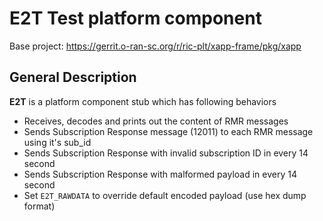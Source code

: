 # E2T Test platform component
Base project: https://gerrit.o-ran-sc.org/r/ric-plt/xapp-frame/pkg/xapp
## General Description
__E2T__ is a platform component stub which has following behaviors
* Receives, decodes and prints out the content of RMR messages
* Sends Subscription Response message (12011) to each RMR message using it's sub_id
* Sends Subscription Response with invalid subscription ID in every 14 second
* Sends Subscription Response with malformed payload in every 14 second
* Set `E2T_RAWDATA` to override default encoded payload (use hex dump format)


